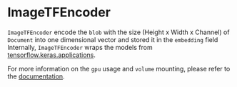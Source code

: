 # ImageTFEncoder

`ImageTFEncoder` encode the ``blob`` with the size (Height x Width x Channel) of ``Document`` into one dimensional vector and stored it in the ``embedding`` field
Internally, `ImageTFEncoder` wraps the models from [tensorflow.keras.applications](https://keras.io/applications/).

For more information on the `gpu` usage and `volume` mounting, please refer to the [documentation](https://docs.jina.ai/tutorials/gpu-executor/).

<!-- version=v0.3 -->
